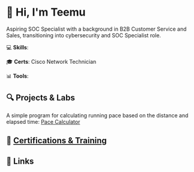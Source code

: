 # 👋 Hi, I'm Teemu

Aspiring SOC Specialist with a background in B2B Customer Service and Sales, transitioning into cybersecurity and SOC Specialist role.

💻 **Skills**:

🎓 **Certs**: Cisco Network Technician

📊 **Tools**:


## 🔍 Projects & Labs
A simple program for calculating running pace based on the distance and elapsed time: [Pace Calculator](https://tmolam.github.io/tahtilaskuri/tahtilaskuri.html)

## 📂 [Certifications & Training](https://tmolam.github.io/Certifications-Training/)

## 🔗 Links
